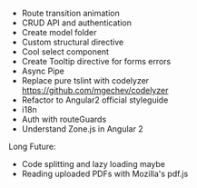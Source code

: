 - Route transition animation 
- CRUD API and authentication
- Create model folder
- Custom structural directive
- Cool select component
- Create Tooltip directive for forms errors
- Async Pipe
- Replace pure tslint with codelyzer https://github.com/mgechev/codelyzer
- Refactor to Angular2 official styleguide
- i18n
- Auth with routeGuards
- Understand Zone.js in Angular 2

Long Future:
- Code splitting and lazy loading maybe
- Reading uploaded PDFs with Mozilla's pdf.js
